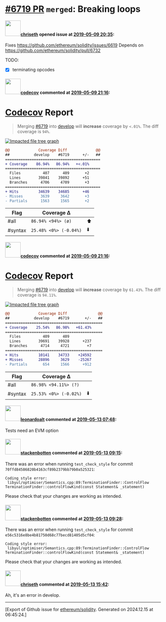 # [\#6719 PR](https://github.com/ethereum/solidity/pull/6719) `merged`: Breaking loops

#### <img src="https://avatars.githubusercontent.com/u/9073706?v=4" width="50">[chriseth](https://github.com/chriseth) opened issue at [2019-05-09 20:35](https://github.com/ethereum/solidity/pull/6719):

Fixes https://github.com/ethereum/solidity/issues/6619
Depends on https://github.com/ethereum/solidity/pull/6732

TODO:
 - [x] terminating opcodes

#### <img src="https://avatars.githubusercontent.com/in/254?v=4" width="50">[codecov](https://github.com/apps/codecov) commented at [2019-05-09 21:16](https://github.com/ethereum/solidity/pull/6719#issuecomment-491069559):

# [Codecov](https://codecov.io/gh/ethereum/solidity/pull/6719?src=pr&el=h1) Report
> Merging [#6719](https://codecov.io/gh/ethereum/solidity/pull/6719?src=pr&el=desc) into [develop](https://codecov.io/gh/ethereum/solidity/commit/4de75b24c55c4168a5c3ca0786e5c83d3feca7ef?src=pr&el=desc) will **increase** coverage by `<.01%`.
> The diff coverage is `94%`.

[![Impacted file tree graph](https://codecov.io/gh/ethereum/solidity/pull/6719/graphs/tree.svg?width=650&token=87PGzVEwU0&height=150&src=pr)](https://codecov.io/gh/ethereum/solidity/pull/6719?src=pr&el=tree)

```diff
@@             Coverage Diff             @@
##           develop    #6719      +/-   ##
===========================================
+ Coverage    86.94%   86.94%   +<.01%     
===========================================
  Files          407      409       +2     
  Lines        39841    39892      +51     
  Branches      4706     4709       +3     
===========================================
+ Hits         34639    34685      +46     
- Misses        3639     3642       +3     
- Partials      1563     1565       +2
```

| Flag | Coverage Δ | |
|---|---|---|
| #all | `86.94% <94%> (ø)` | :arrow_up: |
| #syntax | `25.48% <0%> (-0.04%)` | :arrow_down: |

#### <img src="https://avatars.githubusercontent.com/in/254?v=4" width="50">[codecov](https://github.com/apps/codecov) commented at [2019-05-09 21:16](https://github.com/ethereum/solidity/pull/6719#issuecomment-491069614):

# [Codecov](https://codecov.io/gh/ethereum/solidity/pull/6719?src=pr&el=h1) Report
> Merging [#6719](https://codecov.io/gh/ethereum/solidity/pull/6719?src=pr&el=desc) into [develop](https://codecov.io/gh/ethereum/solidity/commit/1d757707003377ec0117bacd48c267c381e097d8?src=pr&el=desc) will **increase** coverage by `61.43%`.
> The diff coverage is `94.11%`.

[![Impacted file tree graph](https://codecov.io/gh/ethereum/solidity/pull/6719/graphs/tree.svg?width=650&token=87PGzVEwU0&height=150&src=pr)](https://codecov.io/gh/ethereum/solidity/pull/6719?src=pr&el=tree)

```diff
@@             Coverage Diff              @@
##           develop    #6719       +/-   ##
============================================
+ Coverage    25.54%   86.98%   +61.43%     
============================================
  Files          409      409               
  Lines        39691    39928      +237     
  Branches      4714     4721        +7     
============================================
+ Hits         10141    34733    +24592     
+ Misses       28896     3629    -25267     
- Partials       654     1566      +912
```

| Flag | Coverage Δ | |
|---|---|---|
| #all | `86.98% <94.11%> (?)` | |
| #syntax | `25.53% <0%> (-0.02%)` | :arrow_down: |

#### <img src="https://avatars.githubusercontent.com/u/504195?u=ce2facd14af9fd474ebff49f0d44891f56f7500f&v=4" width="50">[leonardoalt](https://github.com/leonardoalt) commented at [2019-05-13 07:48](https://github.com/ethereum/solidity/pull/6719#issuecomment-491713248):

Tests need an EVM option

#### <img src="https://avatars.githubusercontent.com/u/44874361?v=4" width="50">[stackenbotten](https://github.com/stackenbotten) commented at [2019-05-13 09:15](https://github.com/ethereum/solidity/pull/6719#issuecomment-491743545):

There was an error when running `test_check_style` for commit `70ffd84586820b4163cf89b2379bb79b0a525321`:
```
Coding style error:
 libyul/optimiser/Semantics.cpp:89:TerminationFinder::ControlFlow TerminationFinder::controlFlowKind(const Statement& _statement)

```
Please check that your changes are working as intended.

#### <img src="https://avatars.githubusercontent.com/u/44874361?v=4" width="50">[stackenbotten](https://github.com/stackenbotten) commented at [2019-05-13 09:28](https://github.com/ethereum/solidity/pull/6719#issuecomment-491747953):

There was an error when running `test_check_style` for commit `e56c5316e8be4b81750d68c77becd81405d5cf04`:
```
Coding style error:
 libyul/optimiser/Semantics.cpp:89:TerminationFinder::ControlFlow TerminationFinder::controlFlowKind(const Statement& _statement)

```
Please check that your changes are working as intended.

#### <img src="https://avatars.githubusercontent.com/u/9073706?v=4" width="50">[chriseth](https://github.com/chriseth) commented at [2019-05-13 15:42](https://github.com/ethereum/solidity/pull/6719#issuecomment-491876091):

Ah, it's an error in develop.


-------------------------------------------------------------------------------



[Export of Github issue for [ethereum/solidity](https://github.com/ethereum/solidity). Generated on 2024.12.15 at 06:45:24.]
